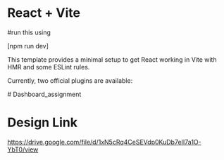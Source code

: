 # React + Vite

#run this using 

[npm run dev]

This template provides a minimal setup to get React working in Vite with HMR and some ESLint rules.

Currently, two official plugins are available:


#   D a s h b o a r d _ a s s i g n m e n t 

 
# Design Link

https://drive.google.com/file/d/1xN5cRq4CeSEVdp0KuDb7eII7a1O-YbT0/view
 
